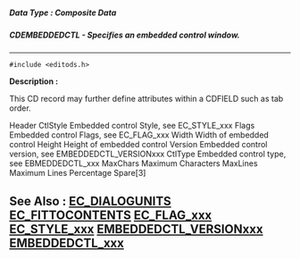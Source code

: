 ##### Data Type : Composite Data
##### CDEMBEDDEDCTL - Specifies an embedded control window.
---
```
#include <editods.h>
```
**Description :**

This CD record may further define attributes within a CDFIELD such as tab order.

Header 
CtlStyle  Embedded control Style, see EC_STYLE_xxx
Flags  Embedded control Flags, see EC_FLAG_xxx
Width  Width of embedded control
Height  Height of embedded control
Version  Embedded control version, see EMBEDDEDCTL_VERSIONxxx
CtlType  Embedded control type, see EBMEDDEDCTL_xxx
MaxChars  Maximum Characters
MaxLines  Maximum Lines
Percentage
Spare[3]



**See Also :**
[EC_DIALOGUNITS](/reference/Func/EC_DIALOGUNITS)
[EC_FITTOCONTENTS](/reference/Func/EC_FITTOCONTENTS)
[EC_FLAG_xxx](/reference/Symb/EC_FLAG_xxx)
[EC_STYLE_xxx](/reference/Symb/EC_STYLE_xxx)
[EMBEDDEDCTL_VERSIONxxx](/reference/Symb/EMBEDDEDCTL_VERSIONxxx)
[EMBEDDEDCTL_xxx](/reference/Symb/EMBEDDEDCTL_xxx)
---

